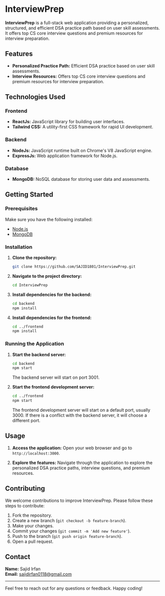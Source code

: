 # InterviewPrep

**InterviewPrep** is a full-stack web application providing a personalized, structured, and efficient DSA practice path based on user skill assessments. It offers top CS core interview questions and premium resources for interview preparation.

## Features

- **Personalized Practice Path:** Efficient DSA practice based on user skill assessments.
- **Interview Resources:** Offers top CS core interview questions and premium resources for interview preparation.

## Technologies Used

### Frontend

- **ReactJs:** JavaScript library for building user interfaces.
- **Tailwind CSS:** A utility-first CSS framework for rapid UI development.

### Backend

- **NodeJs:** JavaScript runtime built on Chrome's V8 JavaScript engine.
- **ExpressJs:** Web application framework for Node.js.

### Database

- **MongoDB:** NoSQL database for storing user data and assessments.

## Getting Started

### Prerequisites

Make sure you have the following installed:

- [Node.js](https://nodejs.org/)
- [MongoDB](https://www.mongodb.com/)

### Installation

1. **Clone the repository:**

    ```sh
    git clone https://github.com/SAJID1801/InterviewPrep.git
    ```

2. **Navigate to the project directory:**

    ```sh
    cd InterviewPrep
    ```

3. **Install dependencies for the backend:**

    ```sh
    cd backend
    npm install
    ```

4. **Install dependencies for the frontend:**

    ```sh
    cd ../frontend
    npm install
    ```

### Running the Application

1. **Start the backend server:**

    ```sh
    cd backend
    npm start
    ```

    The backend server will start on port 3001.

2. **Start the frontend development server:**

    ```sh
    cd ../frontend
    npm start
    ```

    The frontend development server will start on a default port, usually 3000. If there is a conflict with the backend server, it will choose a different port.

## Usage

1. **Access the application:** Open your web browser and go to `http://localhost:3000`.

2. **Explore the features:** Navigate through the application to explore the personalized DSA practice paths, interview questions, and premium resources.

## Contributing

We welcome contributions to improve InterviewPrep. Please follow these steps to contribute:

1. Fork the repository.
2. Create a new branch (`git checkout -b feature-branch`).
3. Make your changes.
4. Commit your changes (`git commit -m 'Add new feature'`).
5. Push to the branch (`git push origin feature-branch`).
6. Open a pull request.

## Contact

**Name:** Sajid Irfan  
**Email:** [sajidirfan0118@gmail.com](mailto:sajidirfan0118@gmail.com)

---

Feel free to reach out for any questions or feedback. Happy coding!
